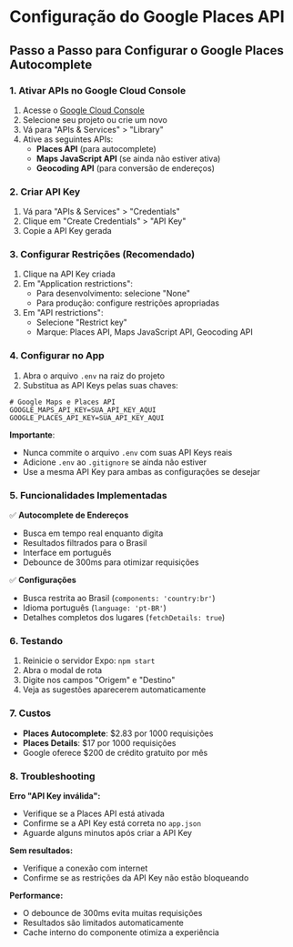 # Configuração do Google Places API

## Passo a Passo para Configurar o Google Places Autocomplete

### 1. Ativar APIs no Google Cloud Console

1. Acesse o [Google Cloud Console](https://console.cloud.google.com/)
2. Selecione seu projeto ou crie um novo
3. Vá para "APIs & Services" > "Library"
4. Ative as seguintes APIs:
   - **Places API** (para autocomplete)
   - **Maps JavaScript API** (se ainda não estiver ativa)
   - **Geocoding API** (para conversão de endereços)

### 2. Criar API Key

1. Vá para "APIs & Services" > "Credentials"
2. Clique em "Create Credentials" > "API Key"
3. Copie a API Key gerada

### 3. Configurar Restrições (Recomendado)

1. Clique na API Key criada
2. Em "Application restrictions":
   - Para desenvolvimento: selecione "None"
   - Para produção: configure restrições apropriadas
3. Em "API restrictions":
   - Selecione "Restrict key"
   - Marque: Places API, Maps JavaScript API, Geocoding API

### 4. Configurar no App

1. Abra o arquivo `.env` na raiz do projeto
2. Substitua as API Keys pelas suas chaves:

```env
# Google Maps e Places API
GOOGLE_MAPS_API_KEY=SUA_API_KEY_AQUI
GOOGLE_PLACES_API_KEY=SUA_API_KEY_AQUI
```

**Importante**: 
- Nunca commite o arquivo `.env` com suas API Keys reais
- Adicione `.env` ao `.gitignore` se ainda não estiver
- Use a mesma API Key para ambas as configurações se desejar

### 5. Funcionalidades Implementadas

✅ **Autocomplete de Endereços**
- Busca em tempo real enquanto digita
- Resultados filtrados para o Brasil
- Interface em português
- Debounce de 300ms para otimizar requisições

✅ **Configurações**
- Busca restrita ao Brasil (`components: 'country:br'`)
- Idioma português (`language: 'pt-BR'`)
- Detalhes completos dos lugares (`fetchDetails: true`)

### 6. Testando

1. Reinicie o servidor Expo: `npm start`
2. Abra o modal de rota
3. Digite nos campos "Origem" e "Destino"
4. Veja as sugestões aparecerem automaticamente

### 7. Custos

- **Places Autocomplete**: $2.83 por 1000 requisições
- **Places Details**: $17 por 1000 requisições
- Google oferece $200 de crédito gratuito por mês

### 8. Troubleshooting

**Erro "API Key inválida":**
- Verifique se a Places API está ativada
- Confirme se a API Key está correta no `app.json`
- Aguarde alguns minutos após criar a API Key

**Sem resultados:**
- Verifique a conexão com internet
- Confirme se as restrições da API Key não estão bloqueando

**Performance:**
- O debounce de 300ms evita muitas requisições
- Resultados são limitados automaticamente
- Cache interno do componente otimiza a experiência